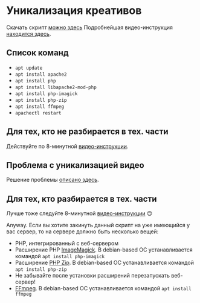 # Уникализация креативов

Скачать скрипт [можно здесь](https://github.com/zhitnyakov/uniq/archive/master.zip)
Подробнейшая видео-инструкция [находится здесь](https://youtu.be/brHPHBS5J9c).

## Список команд

- `apt update`
- `apt install apache2`
- `apt install php`
- `apt install libapache2-mod-php`
- `apt install php-imagick`
- `apt install php-zip`
- `apt install ffmpeg`
- `apachectl restart`

## Для тех, кто не разбирается в тех. части

Действуйте по 8-минутной [видео-инструкции](https://youtu.be/brHPHBS5J9c).

## Проблема с уникализацией видео

Решение проблемы [описано здесь](https://youtu.be/YccDgMEp9Nw). 

## Для тех, кто разбирается в тех. части

Лучше тоже следуйте 8-минутной [видео-инструкции](https://youtu.be/brHPHBS5J9c) 🙃

Anyway. Если вы хотите закинуть данный скрипт на уже имеющийся у вас сервер, то на сервере должно быть несколько вещей:

- PHP, интегрированный с веб-сервером
- Расширение PHP [ImageMagick](https://www.php.net/manual/ru/book.imagick.php). В debian-based ОС устанавливается командой `apt install php-imagick`
- Расширение [PHP Zip](https://www.php.net/manual/ru/book.zip.php). В debian-based ОС устанавливается командой `apt install php-zip`
- Не забывайте после установки расширений перезапускать веб-сервер!
- [FFmpeg](https://www.ffmpeg.org/). В debian-based ОС устанавливается командой `apt install ffmpeg`
